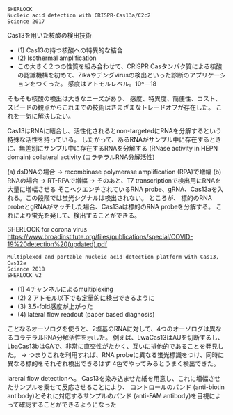 ```
SHERLOCK
Nucleic acid detection with CRISPR-Cas13a/C2c2
Science 2017
```

Cas13を用いた核酸の検出技術

- (1) Cas13の持つ核酸への特異的な結合
- (2) Isothermal amplification
- この大きく２つの性質を組み合わせて、CRISPR Casタンパク質による核酸の認識機構を初めて、Zikaやデングvirusの検出といった診断のアプリケーションをつくった。
感度はアトモルレベル。10^－18

そもそも核酸の検出は大きなニーズがあり、
感度、特異度、簡便性、コスト、スピードの観点からこれまでの技術はさまざまなトレードオフが存在した。
これを一気に解決したい。

Cas13はRNAに結合し、活性化されるとnon-targetedにRNAを分解するという特殊な活性を持っている。
したがって、あるRNAがサンプル中に存在するときに、無差別にサンプル中に存在するRNAを分解する (RNase activity in HEPN domain)
collateral activity (コラテラルRNA分解活性)

(a) dsDNAの場合 -> recombinase polymerase amplification (RPA)で増幅
(b) RNAの場合 -> RT-RPAで増幅
-> そのあと、T7 transcriptionで検出用にRNAを大量に増幅させる
そこへクエンチされているRNA probe、gRNA、Cas13aを入れる。この段階では蛍光シグナルは検出されない。
ところが、
標的のRNA probeとgRNAがマッチした場合、Cas13aは標的のRNA probeを分解する。
これにより蛍光を発して、検出することができる。

SHERLOCK for corona virus
https://www.broadinstitute.org/files/publications/special/COVID-19%20detection%20(updated).pdf

```
Multiplexed and portable nucleic acid detection platform with Cas13, Cas12a
Science 2018
SHERLOCK v2
```

- (1) 4チャンネルによるmultiplexing
- (2) 2 アトモル以下でも定量的に検出できるように
- (3) 3.5-fold感度が上がった
- (4) lateral flow readout (paper based diagnosis)

ことなるオーソログを使うと、2塩基のRNAに対して、4つのオーソログは異なるコラテラルRNA分解活性を示した。
例えば、LwaCas13はAUを切断するし、LbaCas13bはGAで、非常に直交性がたかく、互いに排他的であることを発見した。
-> つまりこれを利用すれば、RNA probeに異なる蛍光標識をつけ、同時に異なる標的をそれぞれ検出できるはず
4色でやってみるとうまく検出できた。

lareral flow detectionへ。
Cas13を染み込ませた紙を用意し、これに増幅させたサンプルを乗せて反応させることにより、
コントロールのバンド (anti-biotin antibody)とそれに対応するサンプルのバンド (anti-FAM antibody)を目視によって確認することができるようになった

